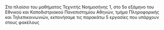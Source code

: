 Στο πλαίσιο του μαθήματος Τεχνιτής Νοημοσήνης 1, στο 5ο εξάμηνο του Εθνικού και Καποδιστριακού Πανεπιστημίου Αθηνών, τμήμα Πληροφορικής και Τηλεπικοινωνιών, εκπονήσαμε τις παρακάτω 5 εργασίες που υπάρχουν στους φακέλους
